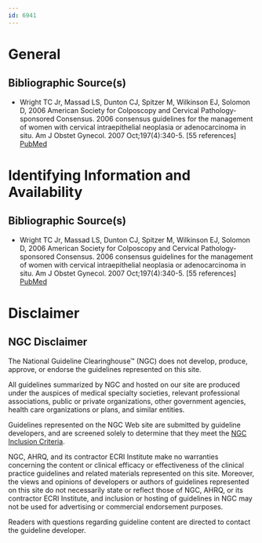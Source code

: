 ```yaml
---
id: 6941
---
```


# General

## Bibliographic Source(s)

- Wright TC Jr, Massad LS, Dunton CJ, Spitzer M, Wilkinson EJ, Solomon D, 2006 American Society for Colposcopy and Cervical Pathology-sponsored Consensus. 2006 consensus guidelines for the management of women with cervical intraepithelial neoplasia or adenocarcinoma in situ. Am J Obstet Gynecol. 2007 Oct;197(4):340-5. [55 references] [ PubMed ](http://www.ncbi.nlm.nih.gov/entrez/query.fcgi?cmd=Retrieve&db=pubmed&dopt=Abstract&list_uids=17904956)

# Identifying Information and Availability

## Bibliographic Source(s)

- Wright TC Jr, Massad LS, Dunton CJ, Spitzer M, Wilkinson EJ, Solomon D, 2006 American Society for Colposcopy and Cervical Pathology-sponsored Consensus. 2006 consensus guidelines for the management of women with cervical intraepithelial neoplasia or adenocarcinoma in situ. Am J Obstet Gynecol. 2007 Oct;197(4):340-5. [55 references] [ PubMed ](http://www.ncbi.nlm.nih.gov/entrez/query.fcgi?cmd=Retrieve&db=pubmed&dopt=Abstract&list_uids=17904956)

# Disclaimer

## NGC Disclaimer

The National Guideline Clearinghouse™ (NGC) does not develop, produce, approve, or endorse the guidelines represented on this site.

All guidelines summarized by NGC and hosted on our site are produced under the auspices of medical specialty societies, relevant professional associations, public or private organizations, other government agencies, health care organizations or plans, and similar entities.

Guidelines represented on the NGC Web site are submitted by guideline developers, and are screened solely to determine that they meet the [NGC Inclusion Criteria](/help-and-about/summaries/inclusion-criteria).

NGC, AHRQ, and its contractor ECRI Institute make no warranties concerning the content or clinical efficacy or effectiveness of the clinical practice guidelines and related materials represented on this site. Moreover, the views and opinions of developers or authors of guidelines represented on this site do not necessarily state or reflect those of NGC, AHRQ, or its contractor ECRI Institute, and inclusion or hosting of guidelines in NGC may not be used for advertising or commercial endorsement purposes.

Readers with questions regarding guideline content are directed to contact the guideline developer.

